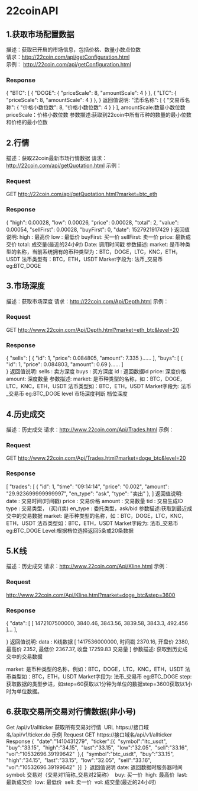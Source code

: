 # 22coinAPI

## 1.获取市场配置数据
描述：获取已开启的市场信息，包括价格、数量小数点位数<br>
请求：http://22coin.com/api/getConfiguration.html<br>
示例：
http://22coin.com/api/getConfiguration.html<br>
### Response
{
    "BTC": [
        {
            "DOGE": {
                "priceScale": 8,
                "amountScale": 4
            }
        },
        {
            "LTC": {
                "priceScale": 8,
                "amountScale": 4
            }
        },
   }
返回值说明:
    "法币名称": [
        {
            "交易币名称": {
                "价格小数位数": 8,
                "价格小数位数": 4
            }
        }
    ],
amountScale:数量小数位数
priceScale：价格小数位数
参数描述:获取到22coin中所有币种的数量的最小位数和价格的最小位数

## 2.行情
描述：获取22coin最新市场行情数据
请求：http://22coin.com/api/getQuotation.html
示例：
### Request
GET http://22coin.com/api/getQuotation.html?market=btc_eth
### Response
{
    "high": 0.00028,
    "low": 0.00026,
    "price": 0.00028,
    "total": 2,
    "value": 0.00054,
    "sellFirst": 0.00028,
    "buyFirst": 0,
    "date": 1527921917429
}
返回值说明:
high : 最高价
low : 最低价
buyFirst: 买一价
sellFirst: 卖一价
price: 最新成交价
total: 成交量(最近的24小时)
Date: 调用时间戳
参数描述:
market:	是币种类型的名称，当前系统拥有的币种类型为：BTC，DOGE，LTC，KNC，ETH，USDT
法币类型有：BTC，ETH，USDT
Market字段为:  法币_交易币 eg:BTC_DOGE
## 3.市场深度
描述：获取市场深度
请求：http://22coin.com/Api/Depth.html
示例：
### Request
GET http://www.22coin.com/Api/Depth.html?market=eth_btc&level=20
### Response
{
   "sells": [
        {
            "id": 1,
            "price": 0.084805,
            "amount": 7.335
        }......
],
    "buys": [
        {
            "id": 1,
            "price": 0.084803,
            "amount": 0.69
        }......
        ]   
}
返回值说明:
sells : 卖方深度
buys : 买方深度
id : 返回数据id
price: 深度价格
amount: 深度数量
参数描述:
market:	是币种类型的名称，如：BTC，DOGE，LTC，KNC，ETH，USDT
法币类型如：BTC，ETH，USDT
Market字段为:  法币_交易币 eg:BTC_DOGE
level 市场深度判断 档位深度

## 4.历史成交
描述：历史成交
请求：http://www.22coin.com/Api/Trades.html
示例：
### Request
GET http://www.22coin.com/Api/Trades.html?market=doge_btc&level=20
### Response
[
    "trades": [
        {
            "id": 1, 
            "time": "09:14:14", 
            "price": "0.002", 
            "amount": "29.923699999999997", 
            "en_type": "ask", 
            "type": "卖出"
        }, 
]
返回值说明:
date : 交易时间(时间戳)
price : 交易价格
amount : 交易数量
tid : 交易生成ID
type : 交易类型， (买)/(卖)
en_type : 委托类型，ask/bid
参数描述:获取到最近成交中的交易数据
market:	是币种类型的名称，如：BTC，DOGE，LTC，KNC，ETH，USDT
法币类型如：BTC，ETH，USDT
Market字段为:  法币_交易币 eg:BTC_DOGE
Level:根据档位选择返回5条或20条数据

## 5.K线
描述：历史成交
请求：http://www.22coin.com/Api/Kline.html
示例：
### Request
http://www.22coin.com/Api/Kline.html?market=doge_btc&step=3600
### Response
{
    "data": [
        [
            1472107500000,
            3840.46,
            3843.56,
            3839.58,
            3843.3,
            492.456
        ]...
    ],
   
}
返回值说明:
data : K线数据
[
1417536000000, 时间戳
2370.16, 开盘价
2380, 最高价
2352, 最低价
2367.37, 收盘
17259.83 交易量
] 参数描述:
获取到历史成交中的交易数据

market:	是币种类型的名称，例如：BTC，DOGE，LTC，KNC，ETH，USDT
法币类型如：BTC，ETH，USDT
Market字段为:  法币_交易币 eg:BTC_DOGE
step:获取数据的类型步进，如step=60获取以1分钟为单位的数据step=3600获取以1小时为单位数据。

## 6.获取交易所交易对行情数据(非小号)
Get /api/v1/allticker 获取所有交易对行情 
URL https://接口域名/api/v1/ticker.do
示例
Request
GET https://接口域名/api/v1/allticker
Response
{ 
"date":"1410431279", 
"ticker":[{ 
"symbol":"ltc_usdt", 
"buy":"33.15", 
"high":"34.15", 
"last":"33.15", 
"low":"32.05", 
"sell":"33.16", 
"vol":"10532696.39199642" 
},{ 
"symbol":"btc_usdt", 
"buy":"33.15", 
"high":"34.15", 
"last":"33.15", 
"low":"32.05", 
"sell":"33.16", 
"vol":"10532696.39199642" 
}] 
} 
返回值说明
date: 返回数据时服务器时间 
symbol: 交易对（交易对1简称_交易对2简称） 
buy: 买一价 
high: 最高价 
last: 最新成交价 
low: 最低价 
sell: 卖一价 
vol: 成交量(最近的24小时)
